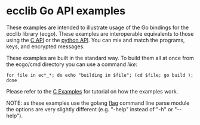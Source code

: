 # ecclib Go API examples

These examples are intended to illustrate usage of the Go bindings for
the ecclib library (ecgo). These examples are interoperable equivalents to
those using the [C API](../../examples/) or the
[python API](../../python/examples/). You can mix and match the programs, keys,
and encrypted messages.

These examples are built in the standard way. To build them all at once from
the ecgo/cmd directory you can use a command *like*:

```
for file in ec*_*; do echo "building in $file"; (cd $file; go build ); done
```

Please refer to the [C Examples](../../examples/) for tutorial on how the
examples work. 

NOTE: as these examples use the golang [flag](https://godoc.org/flag) command
line parse module the options are very slightly different (e.g. "-help" instead
of "-h" or "--help").
